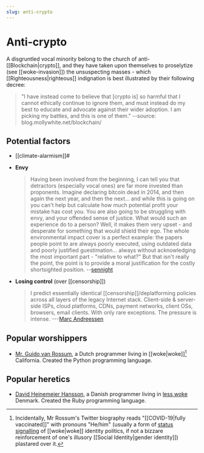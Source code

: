 ```yaml
---
slug: anti-crypto
---
```


# Anti-crypto

A disgruntled vocal minority belong to the church of anti-[[Blockchain|crypto]], and they have taken upon themselves to proselytize (see [[woke-invasion]]) the unsuspecting masses - which [[Righteousness|righteous]] indignation is best illustrated by their following decree:

> "I have instead come to believe that [crypto is] so harmful that I cannot ethically continue to ignore them, and must instead do my best to educate and advocate against their wider adoption. I am picking my battles, and this is one of them." --source: blog.mollywhite.net/blockchain/

## Potential factors

- [[climate-alarmism]]#
- **Envy**

  > Having been involved from the beginning, I can tell you that detractors (especially vocal ones) are far more invested than proponents. Imagine declaring bitcoin dead in 2014, and then again the next year, and then the next... and while this is going on you can't help but calculate how much potential profit your mistake has cost you. You are also going to be struggling with envy, and your offended sense of justice. What would such an experience do to a person? Well, it makes them very upset - and desperate for something that would shield their ego. The whole environmental impact cover is a perfect example: the papers people point to are always poorly executed, using outdated data and poorly justified guestimation... always without acknowledging the most important part - "relative to what?" But that isn't really the point, the point is to provide a moral justification for the costly shortsighted position. --[sennight](https://news.ycombinator.com/item?id=31011937)

- **Losing control** (over [[censorship]])

  > I predict essentially identical [[censorship]]/deplatforming policies across all layers of the legacy Internet stack. Client-side & server-side ISPs, cloud platforms, CDNs, payment networks, client OSs, browsers, email clients. With only rare exceptions. The pressure is intense. ---[Marc Andreessen](https://twitter.com/elonmusk/status/1516470730136952833)

## Popular worshippers

- [Mr. Guido van Rossum](https://twitter.com/gvanrossum/status/1508959260905918465), a Dutch programmer living in [[woke|woke]][^rossum] California. Created the Python programming language. 

[^rossum]: Incidentally, Mr Rossum's Twitter biography reads "[[COVID-19|fully vaccinated]]" with pronouns "He/him" (usually a form of [status signalling](https://twitter.com/robkhenderson/status/1101164598365966342?lang=en) of [[woke|woke]] identity politics, if not a bizzare reinforcement of one's illusory [[Social Identity|gender identity]]) plastared over it.

## Popular heretics

- [David Heinemeier Hansson](https://world.hey.com/dhh/i-was-wrong-we-need-crypto-587ccb03), a Danish programmer living in [less woke](https://twitter.com/dhh/status/1456142961008418817) Denmark. Created the Ruby programming language.
